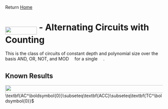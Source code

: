 Return [Home](https://matthewkatzman.github.io/notes/notes.html)

# <img src="/notes/classes/tex/5041f00dc2749d9471daa9d6852c1061.svg?invert_in_darkmode&sanitize=true" align=middle width=101.12408789999998pt height=24.657735299999988pt/> - Alternating Circuits with Counting

This is the class of circuits of constant depth and polynomial size over the basis AND, OR, NOT, and MOD<img src="/notes/classes/tex/0e51a2dede42189d77627c4d742822c3.svg?invert_in_darkmode&sanitize=true" align=middle width=14.433101099999991pt height=14.15524440000002pt/> for a single <img src="/notes/classes/tex/0e51a2dede42189d77627c4d742822c3.svg?invert_in_darkmode&sanitize=true" align=middle width=14.433101099999991pt height=14.15524440000002pt/>.

## Known Results

<img src="/notes/classes/tex/d0fb47c09b42448e83e57a711561c4a6.svg?invert_in_darkmode&sanitize=true" align=middle width=653.3811603pt height=24.65753399999998pt/>\textbf{AC^\boldsymbol{0}}\subseteq\textbf{ACC}\subseteq\textbf{TC^\boldsymbol{0}}$
